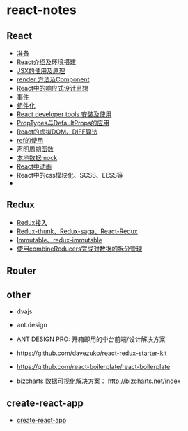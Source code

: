 # react-notes

## React

- [准备](./react/01.md)
- [React介绍及环境搭建](./react/02.md)
- [JSX的使用及原理](./react/03.md)
- [render 方法及Component](./react/04.md)
- [React中的响应式设计思想](./react/05.md)
- [事件](./react/06.md)
- [组件化](./react/07.md)
- [React developer tools 安装及使用](./react/08.md)
- [PropTypes与DefaultProps的应用](./react/09.md)
- [React的虚拟DOM、DIFF算法](./react/10.md)
- [ref的使用](./react/11.md)
- [声明周期函数](./react/12.md)
- [本地数据mock](./react/13.md)
- [React中动画](./react/14.md)
- React中的css模块化、SCSS、LESS等
- 

## Redux

- [Redux接入](./redux/01.md)
- [Redux-thunk、Redux-saga、React-Redux](./redux/02.md)
- [Immutable、redux-immutable](./redux/03.md)
- [使用combineReducers完成对数据的拆分管理](./redux/04.md)


## Router



## other

- dvajs
- ant.design
- ANT DESIGN PRO: 开箱即用的中台前端/设计解决方案
- https://github.com/davezuko/react-redux-starter-kit
- https://github.com/react-boilerplate/react-boilerplate

- bizcharts 数据可视化解决方案： http://bizcharts.net/index

## create-react-app

- [create-react-app](./create-react-app/README.md)



